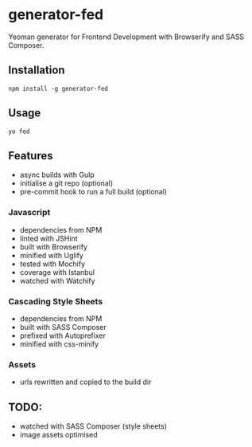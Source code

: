# generator-fed

Yeoman generator for Frontend Development with Browserify and SASS Composer.

## Installation

    npm install -g generator-fed

## Usage

    yo fed

## Features
- async builds with Gulp
- initialise a git repo (optional)
- pre-commit hook to run a full build (optional)

### Javascript
- dependencies from NPM
- linted with JSHint
- built with Browserify
- minified with Uglify
- tested with Mochify
- coverage with Istanbul
- watched with Watchify

### Cascading Style Sheets
- dependencies from NPM
- built with SASS Composer
- prefixed with Autoprefixer
- minified with css-minify

### Assets
- urls rewritten and copied to the build dir

## TODO:
 - watched with SASS Composer (style sheets)
 - image assets optimised
